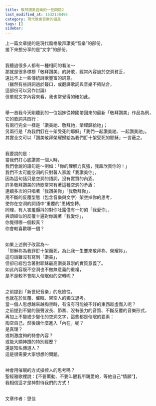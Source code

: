 ```yaml
---
title: 敬拜讚美音樂的一些問題2
last_modified_at: 1632138496
category: 現代教會音樂的偏差
tags: []
sidebar: 
---
```


<p>上一篇文章提的是現代風格敬拜讚美“音樂”的部份，<br/>
接下來想分享的是“文字”的部份。</p>
<p><br/>
我聽過很多人都有一種相同的看法～<br/>
那就是很多標榜「敬拜讚美」的詩歌，經常內容過於空洞貧乏，<br/>
遠比不上一些傳統詩歌豐富的詞意。<br/>
（雖然有些詩詞過於聱口，或翻譯歌詞與音樂不夠貼合，<br/>
這部份可以另作討論）<br/>
但單就文字內容來看，我也常覺得的確如此。</p>
<p><br/>
舉一首我今天剛聽到的一位姐妹從韓國帶回來的最新「敬拜讚美」作品為例，<br/>
它的歌詞共四行：<br/>
有兩行完全一樣是「讚美祂、敬拜祂，榮耀歸給祂」；<br/>
另兩行是「為我們釘在十架受死的耶穌」「我們一起讚美祂、一起讚美祂」。<br/>
其實全文可以「讚美敬拜榮耀歸給為我們釘十架受死的耶穌」一言蔽之。</p>
<p><br/>
我要說的是：<br/>
當我們打心底讚賞一個人時，<br/>
我們會說的語句是～例如：「你的理解力真強，我超欣賞你的！」<br/>
我們不太可能空洞的只對著人家說「我讚美你」，<br/>
因為這句話只是空洞的語詞，沒有實質的內涵。<br/>
許多敬拜讚美的詩歌常常有著這種空洞的矛盾：<br/>
連續多次的只唱著「我讚美你」「我敬拜你」，<br/>
用不斷的反覆型態（包含音樂與文字）架空掉你的思考，<br/>
使你在空洞的詞語中“重覆的”思緒空轉。<br/>
同理，有人害羞顫抖的對你吐露僅有一句的「我愛你」，<br/>
與頌經似的反覆十遍對你說著「我愛你」，<br/>
你覺得哪一個較真？<br/>
你會較喜歡哪一個？</p>
<p><br/>
如果上述例子改寫為～<br/>
「耶穌祢為我罪釘十架而死，為此我一生要來敬拜祢、榮耀祢」，<br/>
這句話雖沒有寫到「讚美」，<br/>
但卻已經包含著對耶穌最高讚美尊崇的實質意義了。<br/>
如此內容既不空洞也不做無意義的重複，<br/>
是不是較不會陷入催眠似的空轉呢？</p>
<p><br/>
之前提到「新世紀音樂」的危險性，<br/>
也就在於反覆、催眠、架空人的獨立思考。<br/>
當一個人思想越來越掏空時，有沒有可能被不好的東西趁虛而入呢？<br/>
之前提到不變的鼓聲波長、節奏、沒有張力的音質、不斷反覆的音樂形式，<br/>
再加上不變或少變化的空洞文字，這些都是催眠的要素：<br/>
掏空自己，然後讓什麼進入「內在」呢？<br/>
是真理？<br/>
或刺激度夠的特會內容？<br/>
或能大顯神蹟的特別經歷？<br/>
還是知名傳道人？<br/>
這是很需要大家想想的問題。</p>
<p><br/>
神會用催眠的方式操控人的思考嗎？<br/>
聖經雅歌裡說：【不要驚動、不要叫醒我所親愛的，等他自己“情願”】，<br/>
我相信這才是神對待我們的方式！</p>
<p><br/>
文章作者：思佳<br/>
 </p>
<p> </p>
